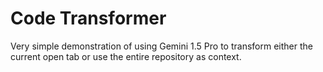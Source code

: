 # Code Transformer

Very simple demonstration of using Gemini 1.5 Pro to transform either the current open tab or use the entire repository as context.  